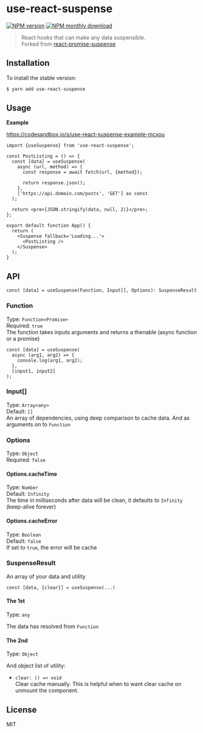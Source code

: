 # use-react-suspense

[![NPM version](https://img.shields.io/npm/v/use-react-suspense.svg)](https://www.npmjs.com/package/use-react-suspense)
[![NPM monthly download](https://img.shields.io/npm/dm/use-react-suspense.svg)](https://www.npmjs.com/package/use-react-suspense)

> React hooks that can make any data suspensible.  
> Forked from [react-promise-suspense](https://github.com/vigzmv/react-promise-suspense)

## Installation

To install the stable version:

```sh
$ yarn add use-react-suspense
```

## Usage

**Example**

https://codesandbox.io/s/use-react-suspense-example-mcxou

```tsx
import {useSuspense} from 'use-react-suspense';

const PostListing = () => {
  const [data] = useSuspense(
    async (url, method) => {
      const response = await fetch(url, {method});

      return response.json();
    },
    ['https://api.domain.com/posts', 'GET'] as const
  );

  return <pre>{JSON.stringify(data, null, 2)}</pre>;
};

export default function App() {
  return (
    <Suspense fallback='Loading...'>
      <PostListing />
    </Suspense>
  );
}
```

## API

```tsx
const [data] = useSuspense(Function, Input[], Options): SuspenseResult
```

### Function

Type: `Function<Promise>`  
Required: `true`  
The function takes inputs arguments and returns a thenable (async function or a promise)

```tsx
const [data] = useSuspense(
  async (arg1, arg2) => {
    console.log(arg1, arg2);
  },
  [input1, input2]
);
```

### Input[]

Type: `Array<any>`  
Default: `[]`  
An array of dependencies, using deep comparison to cache data. And as arguments on to `Function`

### Options

Type: `Object`  
Required: `false`

#### Options.cacheTime

Type: `Number`  
Default: `Infinity`  
The time in milliseconds after data will be clean, it defaults to `Infinity` (keep-alive forever)

#### Options.cacheError

Type: `Boolean`  
Default: `false`  
If set to `true`, the error will be cache

### SuspenseResult

An array of your data and utility

```tsx
const [data, {clear}] = useSuspense(...)
```

#### The 1st

Type: `any`

The data has resolved from `Function`

#### The 2nd

Type: `Object`

And object list of utility:

- `clear: () => void`  
  Clear cache manually. This is helpful when to want clear cache on unmount the component.

## License

MIT
